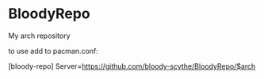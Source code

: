 # BloodyRepo
My arch repository

to use add to pacman.conf:

[bloody-repo]
Server=https://github.com/bloody-scythe/BloodyRepo/$arch
